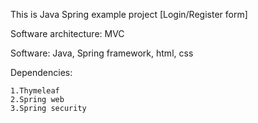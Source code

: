 This is Java Spring example project [Login/Register form]

Software architecture: MVC

Software: Java, Spring framework, html, css

Dependencies:

	1.Thymeleaf
	2.Spring web
	3.Spring security

